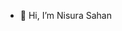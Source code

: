 - 👋 Hi, I’m Nisura Sahan 
  



<!---
nsahan/nsahan is a ✨ special ✨ repository because its `README.md` (this file) appears on your GitHub profile.
You can click the Preview link to take a look at your changes.
--->
